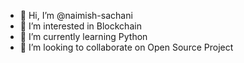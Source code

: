 - 👋 Hi, I’m @naimish-sachani
- 👀 I’m interested in Blockchain
- 🌱 I’m currently learning Python
- 💞️ I’m looking to collaborate on Open Source Project

<!---
naimish-sachani/naimish-sachani is a ✨ special ✨ repository because its `README.md` (this file) appears on your GitHub profile.
You can click the Preview link to take a look at your changes.
--->
